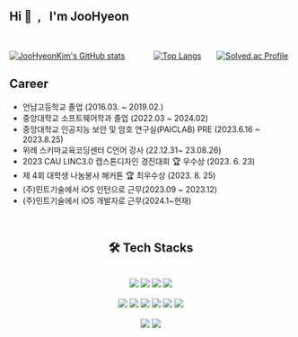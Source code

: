 <h2> Hi 👋 &nbsp;,  &nbsp; I'm JooHyeon</h2>

<p align="left">
</p>
<br/>

[![JooHyeonKim's GitHub stats](https://github-readme-stats.vercel.app/api?username=JooHyeonKim&show_icons=true&hide_border=true&theme=shadow_blue)](https://github.com/JooHyeonKim/github-readme-stats) &nbsp;&nbsp;&nbsp;&nbsp;&nbsp;&nbsp;&nbsp;&nbsp;&nbsp;&nbsp;&nbsp; [![Top Langs](https://github-readme-stats.vercel.app/api/top-langs/?username=JooHyeonKim&layout=compact)](https://github.com/JooHyeonKim/github-readme-stats)&nbsp;&nbsp;&nbsp;&nbsp;&nbsp;&nbsp;&nbsp;[![Solved.ac Profile](http://mazassumnida.wtf/api/v2/generate_badge?boj=subin_282)](https://solved.ac/subin_282/)




## Career
- 언남고등학교 졸업 (2016.03. ~ 2019.02.)<br>
-  중앙대학교 소프트웨어학과 졸업 (2022.03 ~ 2024.02)<br>
- 중앙대학교 인공지능 보안 및 암호 연구실(PAICLAB) PRE (2023.6.16 ~ 2023.8.25)<br>
-  위례 스키마교육코딩센터 C언어 강사 (22.12.31~ 23.08.26)<br>
-  2023 CAU LINC3.0 캡스톤디자인 경진대회 🏆 우수상 (2023. 6. 23)<br>
-  제 4회 대학생 나눔봉사 해커톤 🏆 최우수상 (2023. 8. 25)<br>
- (주)민트기술에서 iOS 인턴으로 근무(2023.09 ~ 2023.12)<br>
- (주)민트기술에서 iOS 개발자로 근무(2024.1~현재)


<br>
<div align=center><h2> 🛠️ Tech Stacks </h2>
<br>
<img src="https://img.shields.io/badge/JAVA-007396?style=for-the-badge&logo=java&logoColor=white"> <img src="https://img.shields.io/badge/c++-00599C?style=for-the-badge&logo=c%2B%2B&logoColor=white"> <img src="https://img.shields.io/badge/Python-3776AB?style=for-the-badge&logo=Python&logoColor=white">  <img src="https://img.shields.io/badge/C-A8B9CC?style=for-the-badge&logo=c&logoColor=white">  
<br><br>
<img src="https://img.shields.io/badge/Swift-F05138?style=for-the-badge&logo=swift&logoColor=white"> <img src="https://img.shields.io/badge/flutter-49BDA5?style=for-the-badge&logo=flutter&logoColor=white"> <img src="https://img.shields.io/badge/html5-E34F26?style=for-the-badge&logo=html5&logoColor=white"> <img src="https://img.shields.io/badge/css-1572B6?style=for-the-badge&logo=css3&logoColor=white"> <img src="https://img.shields.io/badge/javascript-F7DF1E?style=for-the-badge&logo=javascript&logoColor=black">
<img src="https://img.shields.io/badge/firebase-FFCA28?style=for-the-badge&logo=firebase&logoColor=white">
<br><br>
<img src="https://img.shields.io/badge/github-181717?style=for-the-badge&logo=github&logoColor=white"> <img src="https://img.shields.io/badge/git-F05032?style=for-the-badge&logo=git&logoColor=white">

</div>
